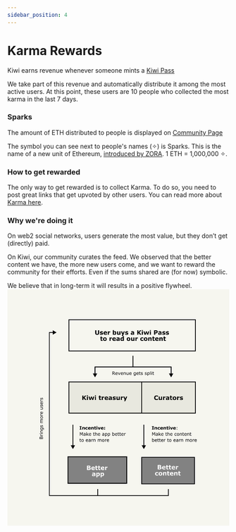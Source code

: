 ```yaml
---
sidebar_position: 4
---
```


# Karma Rewards

Kiwi earns revenue whenever someone mints a <u>[Kiwi Pass](https://news.kiwistand.com/kiwipass-mint?utm_source=kiwi_docs&utm_medium=website_owned&utm_campaign=karma_rewards)</u>

We take part of this revenue and automatically distribute it among the most active users. At this point, these users are 10 people who collected the most karma in the last 7 days.

### Sparks

The amount of ETH distributed to people is displayed on <u>[Community Page](https://news.kiwistand.com/community?utm_source=kiwi_docs&utm_medium=website_owned&utm_campaign=karma_rewards)</u>

The symbol you can see next to people's names (✧) is Sparks. This is the name of a new unit of Ethereum, <u>[introduced by ZORA](https://zora.co/writings/sparks)</u>. 1 ETH = 1,000,000 ✧.

### How to get rewarded

The only way to get rewarded is to collect Karma. To do so, you need to post great links that get upvoted by other users. You can read more about <u>[Karma here](/docs/kiwi-how-works/karma)</u>.

### Why we're doing it

On web2 social networks, users generate the most value, but they don’t get (directly) paid.

On Kiwi, our community curates the feed. We observed that the better content we have, the more new users come, and we want to reward the community for their efforts. Even if the sums shared are (for now) symbolic.

We believe that in long-term it will results in a positive flywheel.
![Kiwi Flywheel](/img/kiwi-flywheel.png)
